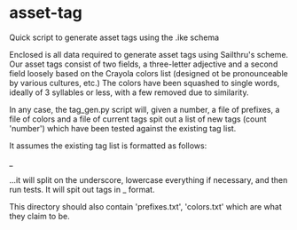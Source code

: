 # asset-tag
Quick script to generate asset tags using the .ike schema

Enclosed is all data required to generate asset tags using Sailthru's scheme.  Our asset tags consist of two fields, a three-letter adjective and a second field loosely based on the Crayola colors list (designed ot be pronounceable by various cultures, etc.)  The colors have been squashed to single words, ideally of 3 syllables or less, with a few removed due to similarity.

In any case, the tag_gen.py script will, given a number, a file of prefixes, a file of colors and a file of current tags spit out a list of new tags (count 'number') which have been tested against the existing tag list.

It assumes the existing tag list is formatted as follows:

<PREFIX>_<COLOR>

...it will split on the underscore, lowercase everything if necessary, and then run tests.  It will spit out tags in <prefix>_<color> format.

This directory should also contain 'prefixes.txt', 'colors.txt' which are what they claim to be.
